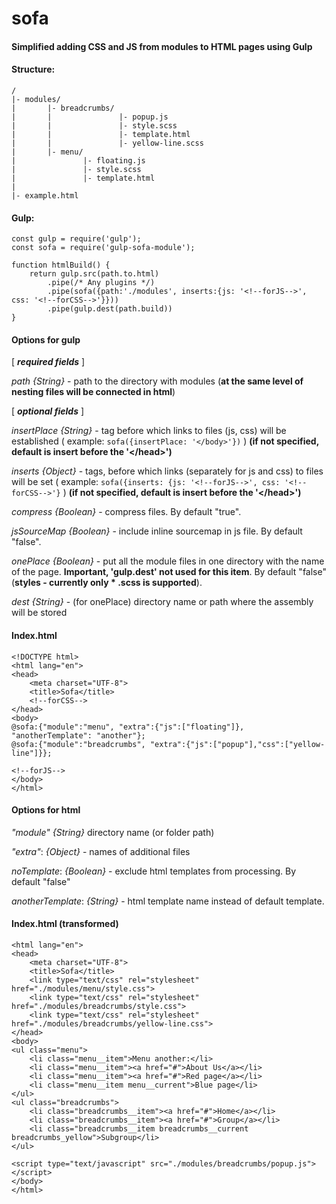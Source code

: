 # sofa
#### Simplified adding CSS and JS from modules to HTML pages using Gulp

#### Structure:

```
/
|- modules/
|       |- breadcrumbs/
|       |               |- popup.js
|       |               |- style.scss
|       |               |- template.html
|       |               |- yellow-line.scss
|       |- menu/
|               |- floating.js
|               |- style.scss
|               |- template.html
|
|- example.html
```

#### Gulp:

```
const gulp = require('gulp');
const sofa = require('gulp-sofa-module');

function htmlBuild() {
    return gulp.src(path.to.html)
        .pipe(/* Any plugins */)
        .pipe(sofa({path:'./modules', inserts:{js: '<!--forJS-->', css: '<!--forCSS-->'}}))
        .pipe(gulp.dest(path.build))
}
```
#### Options for gulp

[ **_required fields_** ]

_path_ _{String}_ - path to the directory with modules 
(**at the same level of nesting files will be connected in html**)

[ **_optional fields_** ]

_insertPlace_ _{String}_ - tag before which links to files (js, css) will be established
( example: `sofa({insertPlace: '</body>'})` )
**(if not specified, default is insert before the '<\/head>')**

_inserts_ _{Object}_ - tags, before which links (separately for js and css) to files
will be set ( example: `sofa({inserts: {js: '<!--forJS-->', css: '<!--forCSS-->'}` )
**(if not specified, default is insert before the '<\/head>')**

_compress_ _{Boolean}_ - compress files. By default "true".

_jsSourceMap_ _{Boolean}_ - include inline sourcemap in js file. By default "false".

_onePlace_ _{Boolean}_ - put all the module files in one directory
with the name of the page. **Important, 'gulp.dest' not used for this item**.
By default "false" (**styles - currently only * .scss is supported**).

_dest_ _{String}_ - (for onePlace) directory name or path where the assembly will be stored

#### Index.html

```
<!DOCTYPE html>
<html lang="en">
<head>
    <meta charset="UTF-8">
    <title>Sofa</title>
    <!--forCSS-->
</head>
<body>
@sofa:{"module":"menu", "extra":{"js":["floating"]}, "anotherTemplate": "another"};
@sofa:{"module":"breadcrumbs", "extra":{"js":["popup"],"css":["yellow-line"]}};

<!--forJS-->
</body>
</html>
```
#### Options for html

_"module"_ _{String}_ directory name (or folder path)

_"extra"_: _{Object}_ - names of additional files

_noTemplate_: _{Boolean}_ - exclude html templates from processing. By default "false"

_anotherTemplate_: _{String}_ - html template name instead of default template.

#### Index.html (transformed)

```
<html lang="en">
<head>
    <meta charset="UTF-8">
    <title>Sofa</title>
    <link type="text/css" rel="stylesheet" href="./modules/menu/style.css">
    <link type="text/css" rel="stylesheet" href="./modules/breadcrumbs/style.css">
    <link type="text/css" rel="stylesheet" href="./modules/breadcrumbs/yellow-line.css">
</head>
<body>
<ul class="menu">
    <li class="menu__item">Menu another:</li>
    <li class="menu__item"><a href="#">About Us</a></li>
    <li class="menu__item"><a href="#">Red page</a></li>
    <li class="menu__item menu__current">Blue page</li>
</ul>
<ul class="breadcrumbs">
    <li class="breadcrumbs__item"><a href="#">Home</a></li>
    <li class="breadcrumbs__item"><a href="#">Group</a></li>
    <li class="breadcrumbs__item breadcrumbs__current breadcrumbs_yellow">Subgroup</li>
</ul>

<script type="text/javascript" src="./modules/breadcrumbs/popup.js"></script>
</body>
</html>
```
